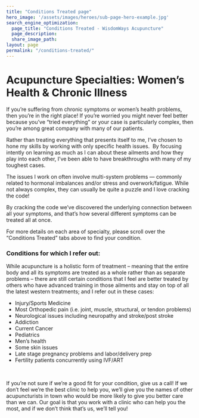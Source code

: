 ```yaml
---
title: "Conditions Treated page"
hero_image: '/assets/images/heroes/sub-page-hero-example.jpg'
search_engine_optimization:
  page_title: "Conditions Treated - WisdomWays Acupuncture"
  page_description:
  share_image_path:
layout: page
permalink: "/conditions-treated/"
---
```


# Acupuncture Specialties: Women’s Health & Chronic Illness

If you’re suffering from chronic symptoms or women’s health problems, then you’re in the right place! If you’re worried you might never feel better because you’ve “tried everything” or your case is particularly complex, then you’re among great company with many of our patients.

Rather than treating everything that presents itself to me, I’ve chosen to hone my skills by working with only specific health issues.&nbsp; By focusing intently on learning as much as I can about these ailments and how they play into each other, I’ve been able to have breakthroughs with many of my toughest cases.

The issues I work on often involve multi-system problems — commonly related to hormonal imbalances and/or stress and overwork/fatigue. While not always complex, they can usually be quite a puzzle and I love cracking the code!

By cracking the code we’ve discovered the underlying connection between all your symptoms, and that’s how several different symptoms can be treated all at once.

For more details on each area of specialty, please scroll over the “Conditions Treated” tabs above to find your condition.

### Conditions for which I refer out:

While acupuncture is a holistic form of treatment – meaning that the entire body and all its symptoms are treated as a whole rather than as separate problems – there are still certain conditions that I feel are better treated by others who have advanced training in those ailments and stay on top of all the latest western treatments; and I refer out in these cases:

* Injury/Sports Medicine
* Most Orthopedic pain (i.e. joint, muscle, structural, or tendon problems)
* Neurological issues including neuropathy and stroke/post stroke
* Addiction
* Current Cancer
* Pediatrics
* Men’s health
* Some skin issues
* Late stage pregnancy problems and labor/delivery prep
* Fertility patients concurrently using IVF/ART

&nbsp;

If you’re not sure if we’re a good fit for your condition, give us a call! If we don’t feel we’re the best clinic to help you, we’ll give you the names of other acupuncturists in town who would be more likely to give you better care than we can. Our goal is that you work with a clinic who can help you the most, and if we don’t think that’s us, we’ll tell you!

&nbsp;